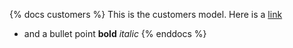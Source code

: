 {% docs customers %}
This is the customers model. 
Here is a [link](google.com)
* and a bullet point
**bold** _italic_
{% enddocs %}